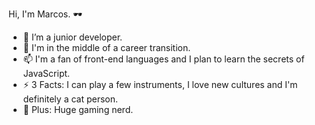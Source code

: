 Hi, I'm Marcos. 🕶️

- 🌱 I’m a junior developer.
- 💬 I'm in the middle of a career transition.
- 📫 I'm a fan of front-end languages and I plan to learn the secrets of JavaScript.
- ⚡ 3 Facts: I can play a few instruments, I love new cultures and I'm definitely a cat person.
- 👾 Plus: Huge gaming nerd.
